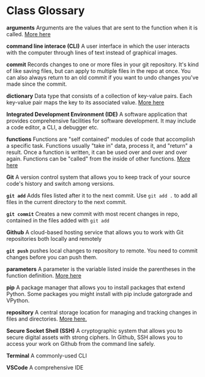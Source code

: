 # Class Glossary

**arguments** Arguments are the values that are sent to the function when it is called. [More here](https://www.w3schools.com/python/gloss_python_function_arguments.asp#:~:text=The%20terms%20parameter%20and%20argument,function%20when%20it%20is%20called.)

**command line interace (CLI)**  A user interface in which the user interacts with the computer through lines of text instead of graphical images.

**commit** Records changes to one or more files in your git repository. It's kind of like saving files, but can apply to multiple files in the repo at once. You can also always return to an old commit if you want to undo changes you've made since the commit. 

**dictionary** Data type that consists of a collection of key-value pairs. Each key-value pair maps the key to its associated value. [More here](https://realpython.com/python-dicts/#:~:text=Dictionaries%20are%20Python's%20implementation%20of,key%20to%20its%20associated%20value.)

**Integrated Development Environment (IDE)**  A software application that provides comprehensive facilities for software development. It may include a code editor, a CLI, a debugger etc. 

**functions** Functions are "self contained" modules of code that accomplish a specific task. Functions usually "take in" data, process it, and "return" a result. Once a function is written, it can be used over and over and over again. Functions can be "called" from the inside of other functions. [More here](https://users.cs.utah.edu/~germain/PPS/Topics/functions.html#:~:text=Functions%20are%20%22self%20contained%22%20modules,the%20inside%20of%20other%20functions.)

**Git** A version control system that allows you to keep track of your source code's history and switch among versions. 

**`git add`** Adds files listed after it to the next commit. Use `git add .` to add all files in the current directory to the next commit. 

**`git commit`** Creates a new commit with most recent changes in repo, contained in the files added with `git add`

**Github** A cloud-based hosting service that allows you to work with Git repositories both locally and remotely

**`git push`** pushes local changes to repository to remote. You need to commit changes before you can push them. 

**parameters** A parameter is the variable listed inside the parentheses in the function definition. [More here](https://www.w3schools.com/python/gloss_python_function_arguments.asp#:~:text=The%20terms%20parameter%20and%20argument,function%20when%20it%20is%20called.)

**pip** A package manager that allows you to install packages that extend Python. Some packages you might install with pip include gatorgrade and VPython. 

**repository** A central storage location for managing and tracking changes in files and directories. [More here.](https://www.simplilearn.com/tutorials/git-tutorial/what-is-a-git-repository#:~:text=A%20Git%20repository%20is%20a,work%20on%20a%20project%20simultaneously.)

**Secure Socket Shell (SSH)** A cryptographic system that allows you to secure digital assets with strong ciphers. In Github, SSH allows you to access your work on Github from the command line safely. 

**Terminal** A commonly-used CLI

**VSCode** A comprehensive IDE 

